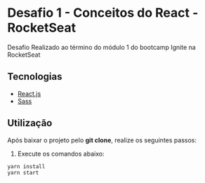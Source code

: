 # Desafio 1 - Conceitos do React - RocketSeat

Desafio Realizado ao término do módulo 1 do bootcamp Ignite na RocketSeat

## Tecnologias

- [React.js](https://reactjs.org/)
- [Sass](https://sass-lang.com/documentation)

## Utilização

Após baixar o projeto pelo **git clone**, realize os seguintes passos:

1. Execute os comandos abaixo:

```console
yarn install
yarn start
```
